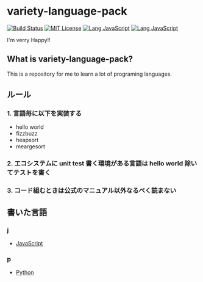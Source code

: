 # variety-language-pack

[![Build Status](https://travis-ci.org/Mushus/variety-language-pack.svg?branch=master)](https://travis-ci.org/Mushus/variety-language-pack)
[![MIT License](http://img.shields.io/badge/license-MIT-blue.svg?style=flat)](LICENSE)
[![Lang JavaScript](https://img.shields.io/badge/Lang-JavaScript-43853d.svg?style=flat)](javascript)
[![Lang JavaScript](https://img.shields.io/badge/Lang-Python-75a8d3.svg?style=flat)](python)

I'm verry Happy!!

## What is variety-language-pack?

This is a repository for me to learn a lot of programing languages.

## ルール

### 1. 言語毎に以下を実装する

* hello world
* fizzbuzz
* heapsort
* meargesort

### 2. エコシステムに unit test 書く環境がある言語は hello world 除いてテストを書く

### 3. コード組むときは公式のマニュアル以外なるべく読まない

## 書いた言語

### j

* [JavaScript](/javascript)

### p
* [Python](/python)
